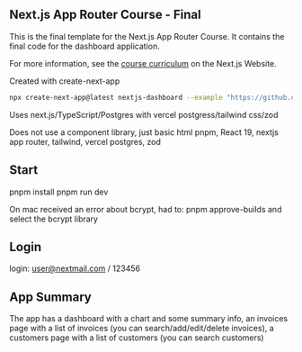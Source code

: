 ## Next.js App Router Course - Final

This is the final template for the Next.js App Router Course. It contains the final code for the dashboard application.

For more information, see the [course curriculum](https://nextjs.org/learn) on the Next.js Website.

Created with create-next-app

```bash
npx create-next-app@latest nextjs-dashboard --example "https://github.com/vercel/next-learn/tree/main/dashboard/starter-example" --use-pnpm
```

Uses next.js/TypeScript/Postgres with vercel postgress/tailwind css/zod

Does not use a component library, just basic html
pnpm, React 19, nextjs app router, tailwind, vercel postgres, zod

## Start
pnpm install
pnpm run dev

On mac received an error about bcrypt, had to:
    pnpm approve-builds
and select the bcrypt library

## Login
login: user@nextmail.com / 123456

## App Summary
The app has a dashboard with a chart and some summary info, an invoices page with a list of invoices (you can search/add/edit/delete invoices), a customers page with a list of customers (you can search customers)